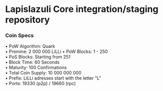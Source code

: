 Lapislazuli Core integration/staging repository
=====================================

### Coin Specs

• PoW Algorithm: Quark  
• Premine: 2 000 000 LiLLi
• PoW Blocks: 1 - 250  
• PoS Blocks: Starting from 251  
• Block Time: 60 Seconds  
• Maturity: 100 Confirmations  
• Total Coin Supply: 10 000 000 000  
• Prefix: LiLLi adresses start with the letter "L"  
• Ports: 19330 (p2p) / 19660 (rpc)  
